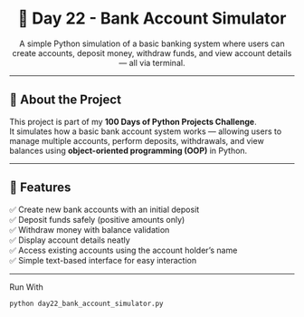 <h1 align="center">🏦 Day 22 - Bank Account Simulator</h1>

<p align="center">
  A simple Python simulation of a basic banking system where users can create accounts, deposit money, withdraw funds, and view account details — all via terminal.
</p>

---

## 📖 About the Project
This project is part of my **100 Days of Python Projects Challenge**.  
It simulates how a basic bank account system works — allowing users to manage multiple accounts, perform deposits, withdrawals, and view balances using **object-oriented programming (OOP)** in Python.

---

## 🚀 Features
✅ Create new bank accounts with an initial deposit  
✅ Deposit funds safely (positive amounts only)  
✅ Withdraw money with balance validation  
✅ Display account details neatly  
✅ Access existing accounts using the account holder’s name  
✅ Simple text-based interface for easy interaction  

---

Run With
   ```bash
   python day22_bank_account_simulator.py
